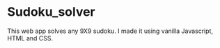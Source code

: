 # Sudoku_solver
This web app solves any 9X9 sudoku. I made it using vanilla Javascript, HTML and CSS.
